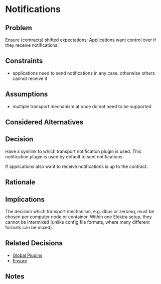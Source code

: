 # Notifications

## Problem

Ensure (contracts) shifted expectations:
Applications want control over if they receive notifications.

## Constraints

- applications need to send notifications in any case, otherwise others cannot receive it

## Assumptions

- multiple transport mechanism at once do not need to be supported

## Considered Alternatives

## Decision

Have a symlink to which transport notification plugin is used.
This notification plugin is used by default to sent notifications.

If applications also want to receive notifications is up to the contract.

## Rationale

## Implications

The decision which transport mechanism, e.g. dbus or zeromq, must be
chosen per computer  node or container. Within one Elektra setup,
they cannot be intermixed (unlike config file formats, where many
different formats can be mixed).

## Related Decisions

- [Global Plugins](global_plugins.md)
- [Ensure](ensure.md)

## Notes
